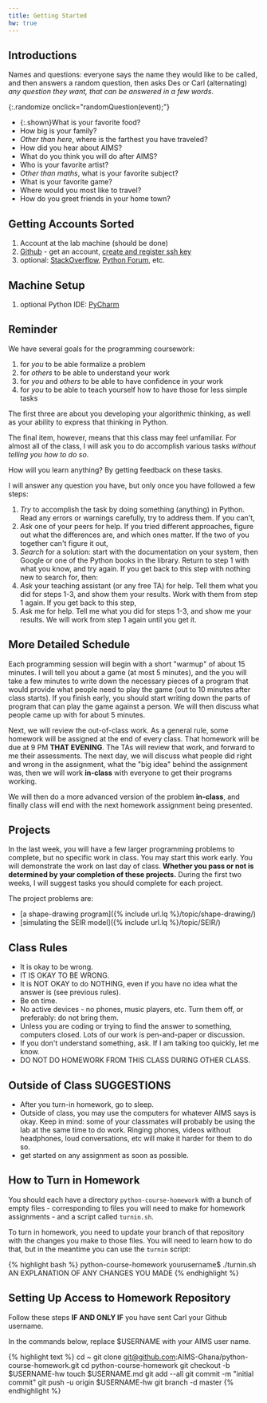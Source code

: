```yaml
---
title: Getting Started
hw: true
---
```


## Introductions

Names and questions: everyone says the name they would like to be called, and then answers a random question, then asks Des or Carl (alternating) *any question they want, that can be answered in a few words*.

{:.randomize onclick="randomQuestion(event);"}
 - {:.shown}What is your favorite food?
 - How big is your family?
 - *Other than here*, where is the farthest you have traveled?
 - How did you hear about AIMS?
 - What do you think you will do after AIMS?
 - Who is your favorite artist?
 - *Other than maths*, what is your favorite subject?
 - What is your favorite game?
 - Where would you most like to travel?
 - How do you greet friends in your home town?

## Getting Accounts Sorted

1. Account at the lab machine (should be done)
2. [Github](https://github.com) - get an account, [create and register ssh key](https://help.github.com/articles/generating-ssh-keys)
3. optional: [StackOverflow](http://stackoverflow.com),
   [Python Forum](http://www.python-forum.org/), etc.

## Machine Setup

1. optional Python IDE: [PyCharm](http://www.jetbrains.com/pycharm/)

## Reminder

We have several goals for the programming coursework:

 1. for *you* to be able formalize a problem
 2. for *others* to be able to understand your work
 3. for *you* and *others* to be able to have confidence in your work
 4. for *you* to be able to teach yourself how to have those for less simple tasks

The first three are about you developing your algorithmic thinking, as well as
your ability to express that thinking in Python.

The final item, however, means that this class may feel unfamiliar.  For almost all
of the class, I will ask you to do accomplish various tasks *without telling you how to do so*.

How will you learn anything?  By getting feedback on these tasks.

I will answer any question you have, but only once you have followed a few steps:

 1. *Try* to accomplish the task by doing something (anything) in Python.  Read any errors or warnings carefully, try to address them.  If you can't,
 2. *Ask* one of your peers for help.  If you tried different approaches, figure out
 what the differences are, and which ones matter.  If the two of you together can't figure it out,
 3. *Search* for a solution: start with the documentation on your system, then Google or one of the Python books in the library.  Return to step 1 with what you know, and try again.  If you get back to this step with nothing new to search for, then:
 4. *Ask* your teaching assistant (or any free TA) for help.  Tell them what you did for steps 1-3, and show them your results.  Work with them from step 1 again.  If you get back to this step,
 5. *Ask* me for help.  Tell me what you did for steps 1-3, and show me your results.  We will work from step 1 again until you get it.

## More Detailed Schedule

Each programming session will begin with a short "warmup" of about 15 minutes.
I will tell you about a game (at most 5 minutes), and the you will take a few
minutes to write down the necessary pieces of a program that would provide what
people need to play the game (out to 10 minutes after class starts).  If you
finish early, you should start writing down the parts of program that can play the game against a
person.  We will then discuss what people came up with for about 5 minutes.

Next, we will review the out-of-class work.  As a general rule, some homework will be assigned at the end of every class.  That homework will be due at 9 PM **THAT EVENING**.  The TAs will
review that work, and forward to me their assessments.  The next day, we will discuss
what people did right and wrong in the assignment, what the "big idea" behind the assignment was, then we will work **in-class** with everyone to get their programs working.

We will then do a more advanced version of the problem **in-class**, and finally
class will end with the next homework assignment being presented.

## Projects

In the last week, you will have a few larger programming problems to complete,
but no specific work in class.  You may start this work early.  You will
demonstrate the work on last day of class.  **Whether you pass or not is
determined by your completion of these projects.** During the first two weeks, I
will suggest tasks you should complete for each project.

The project problems are:

 - [a shape-drawing program]({% include url.lq %}/topic/shape-drawing/)
 - [simulating the SEIR model]({% include url.lq %}/topic/SEIR/)

## Class Rules

 - It is okay to be wrong.
 - IT IS OKAY TO BE WRONG.
 - It is NOT OKAY to do NOTHING, even if you have no idea what the answer is (see previous rules).
 - Be on time.
 - No active devices - no phones, music players, etc.  Turn them off, or preferably: do not bring them.
 - Unless you are coding or trying to find the answer to something, computers closed.  Lots of our work is pen-and-paper or discussion.
 - If you don't understand something, ask.  If I am talking too quickly, let me know.
 - DO NOT DO HOMEWORK FROM THIS CLASS DURING OTHER CLASS.

## Outside of Class SUGGESTIONS

 - After you turn-in homework, go to sleep.
 - Outside of class, you may use the computers for whatever AIMS says is okay.  Keep in mind: some of your classmates will probably be using the lab at the same time to do work.  Ringing phones, videos without headphones, loud conversations, etc will make it harder for them to do so.
 - get started on any assignment as soon as possible.

## How to Turn in Homework

You should each have a directory `python-course-homework` with a bunch of empty files - corresponding
to files you will need to make for homework assignments - and a script called `turnin.sh`.

To turn in homework, you need to update your branch of that repository with the changes you make to those files.  You will need to learn how to do that, but in the meantime you can use the `turnin` script:

{% highlight bash %}
python-course-homework yourusername$ ./turnin.sh AN EXPLANATION OF ANY CHANGES YOU MADE
{% endhighlight %}

## Setting Up Access to Homework Repository

Follow these steps **IF AND ONLY IF** you have sent Carl your Github username.

In the commands below, replace $USERNAME with your AIMS user name.

{% highlight text %}
cd ~
git clone git@github.com:AIMS-Ghana/python-course-homework.git
cd python-course-homework
git checkout -b $USERNAME-hw
touch $USERNAME.md
git add --all
git commit -m "initial commit"
git push -u origin $USERNAME-hw
git branch -d master
{% endhighlight %}
